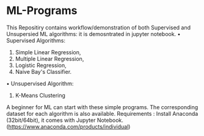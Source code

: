 # ML-Programs

This Repositiry contains workflow/demonstration of both Supervised and Unsupersied ML algorithms: it is demosntrated in jupyter notebook.
•	Supervised Algorithms:
1.	Simple Linear Regression, 
2.	Multiple Linear Regression, 
3.	Logistic Regression, 
4.	Naive Bay's Classifier.

•	Unsupervised Algorithm:
1.	K-Means Clustering

A beginner for ML can start with these simple programs. The corresponding dataset for each algorithm is also available.
Requirements : Install Anaconda (32bit/64bit), it comes with Jupyter Notebook. (https://www.anaconda.com/products/individual)

